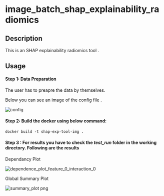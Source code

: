 # image_batch_shap_explainability_radiomics

## Description

This is an SHAP explainability radiomics tool . 



## Usage

#### Step 1: Data Preparation 

The user has to preapre the data by themselves. 

Below you can see an image of the config file .

![config](https://github.com/chaimeleon-eu/image_batch_shap_explainability_radiomics/assets/54101202/39e1e50e-a3d1-4ccc-91ea-a2503980cf4c)



#### Step 2: Build the docker using below command: 

```
docker build -t shap-exp-tool-img .
```


#### Step 3 : For results you have to check the *test_run* folder in the working directory. Following are the results 

Dependancy Plot 

![dependence_plot_feature_0_interaction_0](https://github.com/chaimeleon-eu/image_batch_shap_explainability_radiomics/assets/54101202/43a81f00-0cab-4aa2-8cb5-c5a4fe68ad11)

Global Summary Plot

![summary_plot png](https://github.com/chaimeleon-eu/image_batch_shap_explainability_radiomics/assets/54101202/6fc70c15-d2c1-40ae-affe-22626a642c36)
